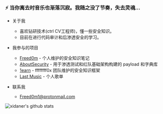 ### ⚡ 当你离去时音乐也渐落沉寂。我随之没了节奏，失去灵魂...

- 关于我
  - 喜欢钻研技术(ctrl CV工程师)，懂一些安全知识。
  - 目前在进行代码审计和后渗透安全的学习。

- 我参与的项目
  - [Freed0m](https://github.com/xidaner/Freed0m) - 个人维护的安全知识笔记
  - [AboutSecurity](https://github.com/ffffffff0x/AboutSecurity) - 用于渗透测试和红队基础架构构建的 payload 和字典库
  - [1earn](https://github.com/ffffffff0x/1earn) - ffffffff0x 团队维护的安全知识框架
  - [Last Music](http://music.163.com/playlist?id=330328959&userid=262256866) - 个人歌单

- 联系我
  - Freed0m1@protonmail.com

![xidaner's github stats](https://github-readme-stats.vercel.app/api?username=xidaner&show_icons=true&title_color=fff&icon_color=79ff97&text_color=9f9f9f&bg_color=151515)
